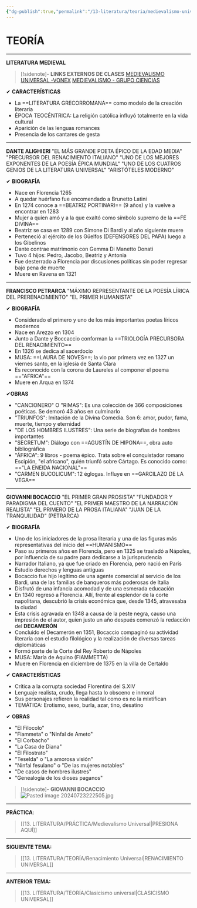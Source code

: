 ```yaml
---
{"dg-publish":true,"permalink":"/13-literatura/teoria/medievalismo-universal/","tags":["Literatura","Teoría"]}
---
```


# TEORÍA
---
**LITERATURA MEDIEVAL**

>[!sidenote]- **LINKS EXTERNOS DE CLASES** 
>[MEDIEVALISMO UNIVERSAL -VONEX](https://www.youtube.com/watch?v=toP_hEhc_-o&t=1s) 
>[MEDIEVALISMO - GRUPO CIENCIAS](https://www.youtube.com/watch?v=A6Sy-pGd1w8)

✔ **CARACTERÍSTICAS**
- La ==LITERATURA GRECORROMANA== como modelo de la creación literaria
- ÉPOCA TEOCÉNTRICA: La religión católica influyó totalmente en la vida cultural
- Aparición de las lenguas romances
- Presencia de los cantares de gesta

---
**DANTE ALIGHIERI**
"EL MÁS GRANDE POETA ÉPICO DE LA EDAD MEDIA"
"PRECURSOR DEL RENACIMIENTO ITALIANO"
"UNO DE LOS MEJORES EXPONENTES DE LA POESÍA ÉPICA MUNDIAL"
"UNO DE LOS CUATROS GENIOS DE LA LITERATURA UNIVERSAL"
"ARISTÓTELES MODERNO"

✔ **BIOGRAFÍA**
- Nace en Florencia 1265
- A quedar huérfano fue encomendado a Brunetto Latini
- En 1274 conoce a ==BEATRIZ PORTINARI== (9 años) y la vuelve a encontrar en 1283
- Mujer a quien amó y a la que exaltó como símbolo supremo de la  ==FE DIVINA==
- Beatriz se casa en 1289 con Simone Di Bardi y al año siguiente muere
- Perteneció al ejército de los Güelfos (DEFENSORES DEL PAPA) luego a los Gibelinos
- Dante contrae matrimonio con Gemma Di Manetto Donati
- Tuvo 4 hijos: Pedro, Jacobo, Beatriz y Antonia
- Fue desterrado a Florencia por discusiones políticas sin poder regresar bajo pena de muerte
- Muere en Ravena en 1321

---
**FRANCISCO PETRARCA**
"MÁXIMO REPRESENTANTE DE LA POESÍA LÍRICA DEL PRERENACIMIENTO"
"EL PRIMER HUMANISTA"

✔ **BIOGRAFÍA**
- Considerado el primero y uno de los más importantes poetas líricos modernos 
- Nace en Arezzo en 1304
- Junto a Dante y Boccaccio conforman la ==TRIOLOGÍA PRECURSORA DEL RENACIMIENTO==
- En 1326 se dedica al sacerdocio
- MUSA: ==LAURA DE NOVES==; la vio por primera vez en 1327 un viernes santo, en la iglesia de Santa Clara
- Es reconocido con la corona de Laureles al componer el poema =="AFRICA"==
- Muere en Arqua en 1374

✔**OBRAS**
- "CANCIONERO" O "RIMAS": Es una colección de 366 composiciones poéticas. Se demoró 43 años en culminarlo
- "TRIUNFOS": Imitación de la Divina Comedia. Son 6: amor, pudor, fama, muerte, tiempo y eternidad
- "DE LOS HOMBRES ILUSTRES": Una serie de biografías de hombres importantes
- "SECRETUM": Diálogo con ==AGUSTÍN DE HIPONA==, obra auto bibliográfica
- "ÁFRICA": 9 libros - poema épico. Trata sobre el conquistador romano Escipión, "el africano", quién triunfó sobre Cártago. Es conocido como: =="LA ENEIDA NACIONAL"==
- "CARMEN BUCOLICUM": 12 églogas. Influye en ==GARCILAZO DE LA VEGA==

---
**GIOVANNI BOCACCIO**
"EL PRIMER GRAN PROSISTA"
"FUNDADOR Y PARADIGMA DEL CUENTO"
"EL PRIMER MAESTRO DE LA NARRACIÓN REALISTA"
"EL PRIMERO DE LA PROSA ITALIANA"
"JUAN DE LA TRANQUILIDAD" (PETRARCA)

✔ **BIOGRAFÍA**
- Uno de los iniciadores de la prosa literaria y una de las figuras más representativas del inicio del ==HUMANISMO== 
- Paso su primeros años en Florencia, pero en 1325 se trasladó a Nápoles, por influencia de su padre para dedicarse a la jurisprudencia
- Narrador Italiano, ya que fue criado en Florencia, pero nació en París 
- Estudio derechos y lenguas antiguas
- Bocaccio fue hijo legítimo de una agente comercial al servicio de los Bardi, una de las familias de banqueros más poderosas de Italia  
- Disfrutó de una infancia acomodad y de una esmerada educación
- En 1340 regresó a Florencia. Allí, frente al esplendor de la corte napolitana, descubrió la crisis económica que, desde 1345, atravesaba la ciudad
- Esta crisis agravada en 1348 a causa de la peste negra, causo una impresión de el autor, quien justo un año después comenzó la redacción del **DECAMERÓN** 
- Concluido el Decamerón en 1351, Bocaccio compaginó su actividad literaria con el estudio filológico y la realización de diversas tareas diplomáticas 
- Formó parte de la Corte del Rey Roberto de Nápoles
- MUSA: María de Aquino (FIAMMETTA)
- Muere en Florencia en diciembre de 1375 en la villa de Certaldo

✔ **CARACTERÍSTICAS**
- Crítica a la corrupta sociedad Florentina del S.XIV
- Lenguaje realista, crudo, llega hasta lo obsceno e inmoral
- Sus personajes refieren la realidad tal como es no la mixtifican
- TEMÁTICA: Erotismo, sexo, burla, azar, tino, desatino

✔ **OBRAS**
- "El Filocolo"
- "Fiammeta" o "Ninfal de Ameto"
- "El Corbacho"
- "La Casa de Diana"
- "El Filostrato"
- "Teselda" o "La amorosa visión"
- "Ninfal fesulano" o "De las mujeres notables"
- "De casos de hombres ilustres"
- "Genealogía de los dioses paganos"

>[!sidenote]- **GIOVANNI BOCACCIO**
![Pasted image 20240723222505.jpg](/img/user/1.%20ELEMENTOS%20GR%C3%81FICOS/Pasted%20image%2020240723222505.jpg)

---
**PRÁCTICA**:
>[[13. LITERATURA/PRÁCTICA/Medievalismo Universal\|PRESIONA AQUÍ]]

---
**SIGUIENTE TEMA:** 
>[[13. LITERATURA/TEORÍA/Renacimiento Universal\|RENACIMIENTO UNIVERSAL]]

---
**ANTERIOR TEMA:** 
>[[13. LITERATURA/TEORÍA/Clasicismo universal\|CLASICISMO UNIVERSAL]]

